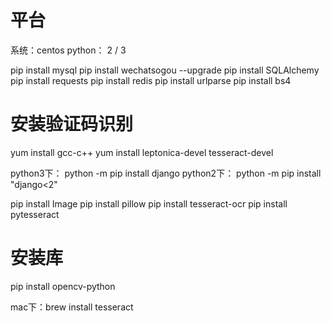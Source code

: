 # 平台
系统：centos
python： 2 / 3

pip install mysql
pip install  wechatsogou --upgrade
pip install SQLAlchemy
pip install requests
pip install redis
pip install urlparse
pip install bs4

# 安装验证码识别
yum install gcc-c++
yum install leptonica-devel tesseract-devel

python3下： python -m pip install django
python2下： python -m pip install "django<2"

pip install Image
pip install pillow
pip install tesseract-ocr
pip install pytesseract

# 安装库
pip install opencv-python

mac下：brew install tesseract